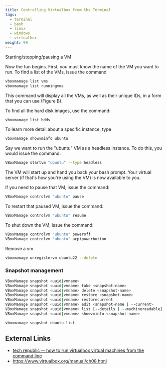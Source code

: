 ```yaml
---
title: Controlling Virtualbox from the Terminal
tags:
  - terminal
  - bash
  - linux
  - windows
  - virtualbox
weight: 99
---
```



Starting/stopping/pausing a VM

Now the fun begins. First, you must know the name of the VM you want to run. To find a list of the VMs, issue the command

```bash
vboxmanage list vms
vboxmanage list runningvms
```
This command will display all the VMs, as well as their unique IDs, in a form that you can use (Figure B).

To find all the hard disk images, use the command:

```bash
vboxmanage list hdds
```

To learn more detail about a specific instance, type

```bash
vboxmanage showvminfo ubuntu
```

Say we want to run the "ubuntu" VM as a headless instance. To do this, you would issue the command:

```bash
VBoxManage startvm "ubuntu" --type headless
```

The VM will start up and hand you back your bash prompt. Your virtual server (if that's how you're using the VM) is now available to you.

If you need to pause that VM, issue the command:

```bash
VBoxManage controlvm "ubuntu" pause
```

To restart that paused VM, issue the command:

```bash
VBoxManage controlvm "ubuntu" resume
```

To shut down the VM, issue the command:

```bash
VBoxManage controlvm "ubuntu" poweroff
VBoxManage controlvm "ubuntu" acpipowerbutton
```

Remove a vm

```bash
vboxmanage unregistervm ubuntu22 --delete
```

### Snapshot management

```bash
VBoxManage snapshot <uuid|vmname>
VBoxManage snapshot <uuid|vmname> take <snapshot-name>
VBoxManage snapshot <uuid|vmname> delete <snapshot-name>
VBoxManage snapshot <uuid|vmname> restore <snapshot-name>
VBoxManage snapshot <uuid|vmname> restorecurrent
VBoxManage snapshot <uuid|vmname> edit <snapshot-name | --current>
VBoxManage snapshot <uuid|vmname> list [--details | --machinereadable]
VBoxManage snapshot <uuid|vmname> showvminfo <snapshot-name>
```

```bash
vboxmanage snapshot ubuntu list
```

## External Links

* [tech republic -- how to run virtualbox virtual machines from the command line](https://www.techrepublic.com/article/how-to-run-virtualbox-virtual-machines-from-the-command-line/)
* <https://www.virtualbox.org/manual/ch08.html>

